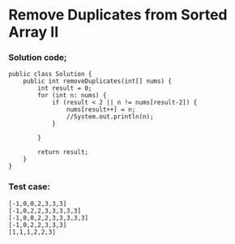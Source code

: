 # Remove Duplicates from Sorted Array II 
### Solution code;
```
public class Solution {
    public int removeDuplicates(int[] nums) {
        int result = 0;
        for (int n: nums) {
            if (result < 2 || n != nums[result-2]) {
                nums[result++] = n;
                //System.out.println(n);
            }
            
        }
        
        return result;
    }
}
```

### Test case:
```
[-1,0,0,2,3,3,3]
[-1,0,2,2,3,3,3,3,3]
[-1,0,0,2,2,3,3,3,3,3]
[-1,0,2,2,3,3,3]
[1,1,1,2,2,3]
```

